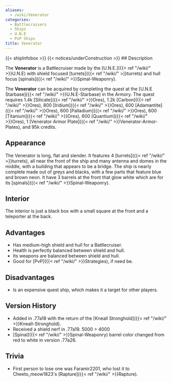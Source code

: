 ```yaml
---
aliases:
  - /wiki/Venerator
categories:
  - Battlecruisers
  - Ships
  - U.N.E
  - PvP Ships
title: Venerator
---
```


{{< shipInfobox >}} {{< notices/underConstruction >}} ## Description

The **Venerator** is a Battlecruiser made by the [U.N.E.]({{< ref "/wiki/" >}}U.N.E) with shield focused [turrets]({{< ref "/wiki/" >}}turrets) and hull focus [spinals]({{< ref "/wiki/" >}}Spinal-Weaponry).

The **Venerator** can be acquired by completing the quest at the [U.N.E Starbase]({{< ref "/wiki/" >}}U.N.E-Starbase) in the Armory. The quest requires 1.4k [Silicate]({{< ref "/wiki/" >}}Ores), 1.2k [Carbon]({{< ref "/wiki/" >}}Ores), 800 [Iridium]({{< ref "/wiki/" >}}Ores), 600 [Adamantite]({{< ref "/wiki/" >}}Ores), 600 [Palladium]({{< ref "/wiki/" >}}Ores), 600 [Titanium]({{< ref "/wiki/" >}}Ores), 600 [Quantium]({{< ref "/wiki/" >}}Ores), 1 [Venerator Armor Plate]({{< ref "/wiki/" >}}Venerator-Armor-Plates), and 95k credits.

## Appearance

The Venerator is long, flat and slender. It features 4 [turrets]({{< ref "/wiki/" >}}turrets), all near the front of the ship and many antenna and domes in the middle, with a building that appears to be a bridge. The ship is nearly complete made out of greys and blacks, with a few parts that feature blue and brown neon. It have 3 barrels at the front that glow white which are for its [spinals]({{< ref "/wiki/" >}}Spinal-Weaponry).

## Interior

The interior is just a black box with a small square at the front and a teleporter at the back.

## Advantages

- Has medium-high shield and hull for a Battlecruiser.
- Health is perfectly balanced between shield and hull.
- Its weapons are balanced between shield and hull.
- Good for [PvP]({{< ref "/wiki/" >}}Strategies), if need be.

## Disadvantages

- Is an expensive quest ship, which makes it a target for other players.

## Version History

- Added in .77a18 with the return of the [Kneall Stronghold]({{< ref "/wiki/" >}}Kneall-Stronghold).
- Received a shield nerf in .77a19. 5000 > 4000
- [Spinal]({{< ref "/wiki/" >}}Spinal-Weaponry) barrel color changed from red to white in version .77a26.

## Trivia

- First person to lose one was Faramir2201, who lost it to Cheeto_meow1823's [Rapture]({{< ref "/wiki/" >}}Rapture).
